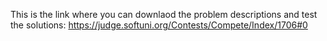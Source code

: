 This is the link where you can downlaod the problem descriptions and test the solutions:
https://judge.softuni.org/Contests/Compete/Index/1706#0
